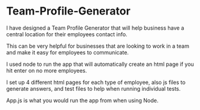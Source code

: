 # Team-Profile-Generator

I have designed a Team Profile Generator that will help business have a central location for their employees contact info.

This can be very helpful for businesses that are looking to work in a team and make it easy for employees to communicate.

I used node to run the app that will automatically create an html page if you hit enter on no more employees.

I set up 4 different html pages for each type of employee, also js files to generate answers, and test files to help when
running individual tests.

App.js is what you would run the app from when using Node.
